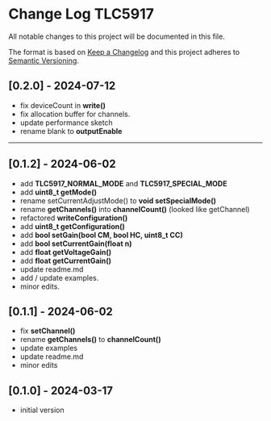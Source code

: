 # Change Log TLC5917

All notable changes to this project will be documented in this file.

The format is based on [Keep a Changelog](http://keepachangelog.com/)
and this project adheres to [Semantic Versioning](http://semver.org/).


## [0.2.0] - 2024-07-12
- fix deviceCount in **write()**
- fix allocation buffer for channels.
- update performance sketch
- rename blank to **outputEnable**


----

## [0.1.2] - 2024-06-02
- add **TLC5917_NORMAL_MODE** and **TLC5917_SPECIAL_MODE**
- add **uint8_t getMode()**
- rename setCurrentAdjustMode() to **void setSpecialMode()**
- rename **getChannels()** into **channelCount()** (looked like getChannel)
- refactored **writeConfiguration()**
- add **uint8_t getConfiguration()**
- add **bool setGain(bool CM, bool HC, uint8_t CC)**
- add **bool setCurrentGain(float n)**
- add **float getVoltageGain()**
- add **float getCurrentGain()**
- update readme.md
- add / update examples.
- minor edits.

## [0.1.1] - 2024-06-02
- fix **setChannel()**
- rename **getChannels()** to **channelCount()**
- update examples
- update readme.md
- minor edits

## [0.1.0] - 2024-03-17
- initial version


